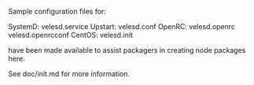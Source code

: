 Sample configuration files for:

SystemD: velesd.service
Upstart: velesd.conf
OpenRC:  velesd.openrc
         velesd.openrcconf
CentOS:  velesd.init

have been made available to assist packagers in creating node packages here.

See doc/init.md for more information.
